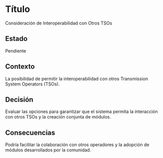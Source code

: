 # Título
Consideración de Interoperabilidad con Otros TSOs

## Estado
Pendiente

## Contexto
La posibilidad de permitir la interoperabilidad con otros Transmission System Operators (TSOs).

## Decisión
Evaluar las opciones para garantizar que el sistema permita la interacción con otros TSOs y la creación conjunta de módulos.

## Consecuencias
Podría facilitar la colaboración con otros operadores y la adopción de módulos desarrollados por la comunidad.
